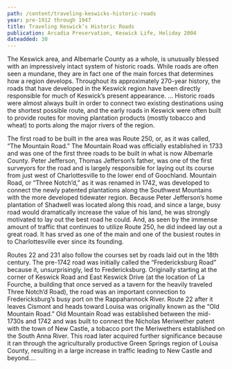 ```yaml
---
path: /content/traveling-keswicks-historic-roads
year: pre-1912 through 1947
title: Traveling Keswick’s Historic Roads
publication: Arcadia Preservation, Keswick Life, Holiday 2004
dateadded: 30
---
```


The Keswick area, and Albemarle County as a whole, is unusually blessed with an impressively intact system of historic roads. While roads are often seen a mundane, they are in fact one of the main forces that determines how a region develops. Throughout its approximately 270-year history, the roads that have developed in the Keswick region have been directly responsible for much of Keswick’s present appearance. … Historic roads were almost always built in order to connect two existing destinations using the shortest possible route, and the early roads in Keswick were often built to provide routes for moving plantation products (mostly tobacco and wheat) to ports along the major rivers of the region.

The first road to be built in the area was Route 250, or, as it was called, “The Mountain Road.” The Mountain Road was officially established in 1733 and was one of the first three roads to be built in what is now Albemarle County. Peter Jefferson, Thomas Jefferson’s father, was one of the first surveyors for the road and is largely responsible for laying out its course from just west of Charlottesville to the lower end of Goochland. Mountain Road, or “Three Notch’d,” as it was renamed in 1742, was developed to connect the newly patented plantations along the Southwest Mountains with the more developed tidewater region. Because Peter Jefferson’s home plantation of Shadwell was located along this road, and since a large, busy road would dramatically increase the value of his land, he was strongly motivated to lay out the best road he could. And, as seen by the immense amount of traffic that continues to utilize Route 250, he did indeed lay out a great road. It has srved as one of the main and one of the busiest routes in to Charlottesville ever since its founding.

Routes 22 and 231 also follow the courses set by roads laid out in the 18th century. The pre-1742 road was initially called the “Fredericksburg Road” because it, unsurprisingly, led to Fredericksburg. Originally starting at the corner of Keswick Road and East Keswick Drive (at the location of La Fourche, a building that once served as a tavern for the heavily traveled Three Notch’d Road), the road was an important connection to Fredericksburg’s busy port on the Rappahannock River. Route 22 after it leaves Cismont and heads toward Louisa was originally known as the “Old Mountain Road.” Old Mountain Road was established between the mid-1730s and 1742 and was built to connect the Nicholas Meriwether patent with the town of New Castle, a tobacco port the Meriwethers established on the South Anna River. This road later acquired further significance because it ran through the agriculturally productive Green Springs region of Louisa County, resulting in a large increase in traffic leading to New Castle and beyond....